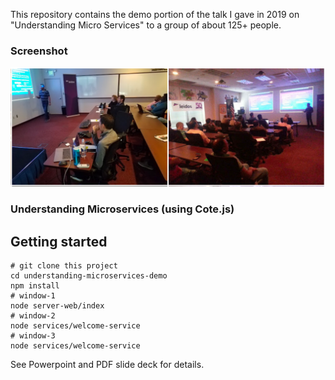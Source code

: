 This repository contains the demo portion of the talk I gave in 2019 on "Understanding Micro Services" to a group of about 125+ people.

### Screenshot ###
![Screenshot](screenshot.png)

### Understanding Microservices (using Cote.js)

## Getting started

```
# git clone this project
cd understanding-microservices-demo 
npm install
# window-1
node server-web/index
# window-2
node services/welcome-service
# window-3
node services/welcome-service
```

See Powerpoint and PDF slide deck for details.
